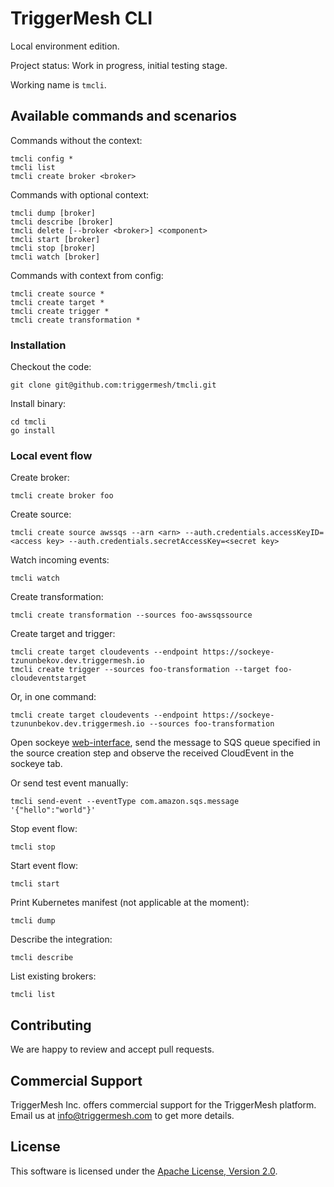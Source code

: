 # TriggerMesh CLI
Local environment edition.

Project status: Work in progress, initial testing stage.

Working name is `tmcli`.

## Available commands and scenarios

Commands without the context:

```
tmcli config *
tmcli list
tmcli create broker <broker>
```

Commands with optional context:

```
tmcli dump [broker]
tmcli describe [broker]
tmcli delete [--broker <broker>] <component>
tmcli start [broker]
tmcli stop [broker]
tmcli watch [broker]
```

Commands with context from config:

```
tmcli create source *
tmcli create target *
tmcli create trigger *
tmcli create transformation *
```

### Installation

Checkout the code:

```
git clone git@github.com:triggermesh/tmcli.git
```

Install binary:

```
cd tmcli
go install
```

### Local event flow

Create broker:

```
tmcli create broker foo
```

Create source:

```
tmcli create source awssqs --arn <arn> --auth.credentials.accessKeyID=<access key> --auth.credentials.secretAccessKey=<secret key>
```

Watch incoming events:

```
tmcli watch
```

Create transformation:
```
tmcli create transformation --sources foo-awssqssource
```

Create target and trigger:

```
tmcli create target cloudevents --endpoint https://sockeye-tzununbekov.dev.triggermesh.io
tmcli create trigger --sources foo-transformation --target foo-cloudeventstarget
```

Or, in one command:

```
tmcli create target cloudevents --endpoint https://sockeye-tzununbekov.dev.triggermesh.io --sources foo-transformation
```

Open sockeye [web-interface](https://sockeye-tzununbekov.dev.triggermesh.io), send the message to SQS queue specified in the source creation step and observe the received CloudEvent in the sockeye tab.

Or send test event manually:

```
tmcli send-event --eventType com.amazon.sqs.message '{"hello":"world"}'
```

Stop event flow:

```
tmcli stop
```

Start event flow:

```
tmcli start
```

Print Kubernetes manifest (not applicable at the moment):

```
tmcli dump
```

Describe the integration:

```
tmcli describe
```

List existing brokers:

```
tmcli list
```

## Contributing

We are happy to review and accept pull requests.

## Commercial Support

TriggerMesh Inc. offers commercial support for the TriggerMesh platform. Email us at <info@triggermesh.com> to get more details.

## License

This software is licensed under the [Apache License, Version 2.0][asl2].

[asl2]: https://www.apache.org/licenses/LICENSE-2.0
